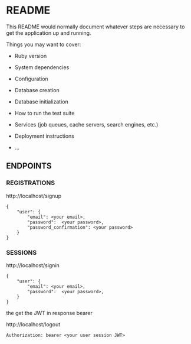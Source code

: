 # README

This README would normally document whatever steps are necessary to get the
application up and running.

Things you may want to cover:

* Ruby version

* System dependencies

* Configuration

* Database creation

* Database initialization

* How to run the test suite

* Services (job queues, cache servers, search engines, etc.)

* Deployment instructions

* ...

## ENDPOINTS

### REGISTRATIONS

http://localhost/signup
```
{
	"user": {
		"email": <your email>,
		"password":  <your password>,
		"password_confirmation": <your password>
	}
}
```


### SESSIONS

http://localhost/signin
```
{
	"user": {
		"email": <your email>,
		"password":  <your password>,
	}
}
```

the get the JWT in response bearer 


http://localhost/logout
```
Authorization: bearer <your user session JWT>
```

